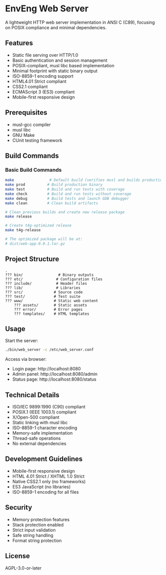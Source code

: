 # EnvEng Web Server

A lightweight HTTP web server implementation in ANSI C (C89), focusing on POSIX compliance and minimal dependencies.

## Features
- Static file serving over HTTP/1.0
- Basic authentication and session management
- POSIX-compliant, musl libc based implementation
- Minimal footprint with static binary output
- ISO-8859-1 encoding support
- HTML4.01 Strict compliant
- CSS2.1 compliant
- ECMAScript 3 (ES3) compliant
- Mobile-first responsive design

## Prerequisites
- musl-gcc compiler
- musl libc
- GNU Make
- CUnit testing framework

## Build Commands

### Basic Build Commands
```bash
make                # Default build (verifies musl and builds production)
make prod          # Build production binary
make test          # Build and run tests with coverage
make check         # Build and run tests without coverage
make debug         # Build tests and launch GDB debugger
make clean         # Clean build artifacts

# Clean previous builds and create new release package
make release

# Create t4g-optimized release
make t4g-release

# The optimized package will be at:
# dist/web-app-0.0.1.tar.gz
```

## Project Structure
```
.
??? bin/                # Binary outputs
??? etc/               # Configuration files
??? include/           # Header files
??? lib/               # Libraries
??? src/              # Source code
??? test/             # Test suite
??? www/              # Static web content
    ??? assets/       # Static assets
    ??? error/        # Error pages
    ??? templates/    # HTML templates
```

## Usage
Start the server:
```bash
./bin/web_server -c /etc/web_server.conf
```

Access via browser:
- Login page: http://localhost:8080
- Admin panel: http://localhost:8080/admin
- Status page: http://localhost:8080/status

## Technical Details
- ISO/IEC 9899:1990 (C90) compliant
- POSIX.1 (IEEE 1003.1) compliant
- X/Open-500 compliant
- Static linking with musl libc
- ISO-8859-1 character encoding
- Memory-safe implementation
- Thread-safe operations
- No external dependencies

## Development Guidelines
- Mobile-first responsive design
- HTML 4.01 Strict / XHTML 1.0 Strict
- Native CSS2.1 only (no frameworks)
- ES3 JavaScript (no libraries)
- ISO-8859-1 encoding for all files

## Security
- Memory protection features
- Stack protection enabled
- Strict input validation
- Safe string handling
- Format string protection

## License
AGPL-3.0-or-later
